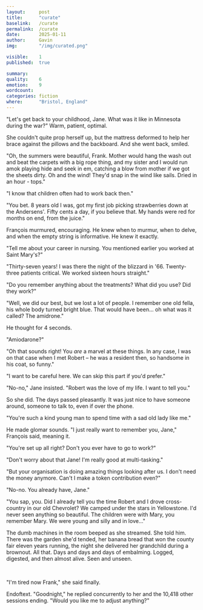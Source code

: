 ```yaml
---
layout:     post
title:      "curate"
baselink:   /curate
permalink:  /curate
date:       2025-01-11
author:     Gavin   
img:        "/img/curated.png"

visible:    1
published:  true

summary:    
quality:    6
emotion:    9
wordcount:      
categories: fiction
where:      "Bristol, England"
---
```



"Let's get back to your childhood, Jane. What was it like in Minnesota during the war?" Warm, patient, optimal. 

She couldn't quite prop herself up, but the mattress deformed to help her brace against the pillows and the backboard. And she went back, smiled.

"Oh, the summers were beautiful, Frank. Mother would hang the wash out and beat the carpets with a big rope thing, and my sister and I would run amok playing hide and seek in em, catching a blow from mother if we got the sheets dirty. Oh and the wind! They'd snap in the wind like sails. Dried in an hour - tops."

"I know that children often had to work back then."

"You bet. 8 years old I was, got my first job picking strawberries down at the Andersens'. Fifty cents a day, if you believe that. My hands were red for months on end, from the juice."

François murmured, encouraging. He knew when to murmur, when to delve, and when the empty string is informative. He knew it exactly.

"Tell me about your career in nursing. You mentioned earlier you worked at Saint Mary's?"

"Thirty-seven years! I was there the night of the blizzard in '66. Twenty-three patients critical. We worked sixteen hours straight."

"Do you remember anything about the treatments? What did you use? Did they work?"

"Well, we did our best, but we lost a lot of people. I remember one old fella, his whole body turned bright blue. That would have been... oh what was it called? The amidrone."

He thought for 4 seconds.

"Amiodarone?"

"Oh that sounds right! You _are_ a marvel at these things. In any case, I was on that case when I met Robert – he was a resident then, so handsome in his coat, so funny."

"I want to be careful here. We can skip this part if you'd prefer."

"No-no," Jane insisted. "Robert was the love of my life. I want to tell you."

So she did. The days passed pleasantly. It was just nice to have someone around, someone to talk to, even if over the phone.

"You're such a kind young man to spend time with a sad old lady like me."

He made glomar sounds. "I just really want to remember you, Jane," François said, meaning it. 

"You're set up all right? Don't you ever have to go to work?"

"Don't worry about that Jane! I'm really good at multi-tasking."

"But your organisation is doing amazing things looking after us. I don't need the money anymore. Can't I make a token contribution even?"

"No-no. You already have, Jane."

"You sap, you. Did I already tell you the time Robert and I drove cross-country in our old Chevrolet? We camped under the stars in Yellowstone. I'd never seen anything so beautiful. The children were with Mary, you remember Mary. We were young and silly and in love..."

The dumb machines in the room beeped as she streamed. She told him. There was the garden she'd tended, her banana bread that won the county fair eleven years running, the night she delivered her grandchild during a brownout. All that. Days and days and days of embalming. Logged, digested, and then almost alive. Seen and unseen.

<br>

"I'm tired now Frank," she said finally.

Endoftext. "Goodnight," he replied concurrently to her and the 10,418 other sessions ending. "Would you like me to adjust anything?"


<br><br><br>

<!-- Image is generated by Veo 2 -->